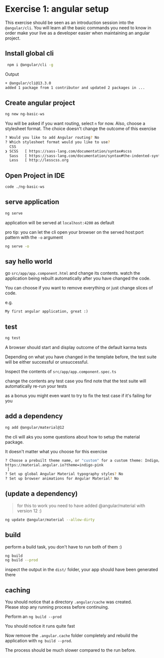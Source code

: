# Exercise 1: angular setup

This exercise should be seen as an introduction session into the `@angular/cli`.
You will learn all the basic commands you need to know in order make your live as a developer easier
when maintaining an angular project.

## Install global cli

```bash
 npm i @angular/cli -g
```

Output
```bash
+ @angular/cli@13.3.0
added 1 package from 1 contributor and updated 2 packages in ...
```

## Create angular project

```bash
ng new ng-basic-ws
```

You will be asked if you want routing, select `n` for now.
Also, choose a stylesheet format. The choice doesn't change the outcome of this exercise

```bash
? Would you like to add Angular routing? No
? Which stylesheet format would you like to use? 
  CSS 
❯ SCSS   [ https://sass-lang.com/documentation/syntax#scss                ] 
  Sass   [ https://sass-lang.com/documentation/syntax#the-indented-syntax ] 
  Less   [ http://lesscss.org                                             ] 

```

## Open Project in IDE

```bash
code ./ng-basic-ws
```

## serve application

```bash
ng serve
```

application will be served at `localhost:4200` as default

pro tip: you can let the cli open your browser on the served host:port pattern with the `-o` argument

```bash
ng serve -o
```

## say hello world

go `src/app/app.component.html` and change its contents.
watch the application being rebuilt automatically after you have
changed the code.

You can choose if you want to remove everything or just change slices of 
code.

e.g.

```html
My first angular application, great :)
```

## test

```bash
ng test
```

A browser should start and display outcome of the default karma tests

Depending on what you have changed in the template before, the test suite
will be either successful or unsuccessful.

Inspect the contents of `src/app/app.component.spec.ts`

change the contents any test case you find
note that the test suite will automatically re-run your tests

as a bonus you might even want to try to fix the test case if it's failing for you

## add a dependency

```bash
ng add @angular/material@12
```

the cli will aks you some questions about how to setup the material package.

It doesn't matter what you choose for this exercise

```bash
? Choose a prebuilt theme name, or "custom" for a custom theme: Indigo/Pink        [ Preview: 
https://material.angular.io?theme=indigo-pink
 ] 
? Set up global Angular Material typography styles? No   
? Set up browser animations for Angular Material? No 

```

## (update a dependency)

> for this to work you need to have added @angular/material with version 12 :) 

```bash
ng update @angular/material --allow-dirty
```


## build

perform a build task, you don't have to run both of them :)

```bash
ng build
ng build --prod
```

inspect the output in the `dist/` folder, your app should have been generated there

## caching

You should notice that a directory `.angular/cache` was created.  
Please stop any running process before continuing.

Perform an `ng build --prod`

You should notice it runs quite fast

Now remove the `.angular.cache` folder completely and rebuild the application
with `ng build --prod`.

The process should be much slower compared to the run before.

